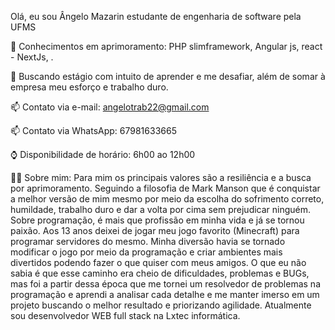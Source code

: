Olá, eu sou Ângelo Mazarin estudante de engenharia de software pela UFMS

🌱 Conhecimentos em aprimoramento: PHP slimframework, Angular js, react - NextJs, .

🤔 Buscando estágio com intuito de aprender e me desafiar, além de somar à empresa meu esforço e trabalho duro.

📫 Contato via e-mail: angelotrab22@gmail.com

📫 Contato via WhatsApp: 67981633665

⌚ Disponibilidade de horário: 6h00 ao 12h00

🐱‍👤 Sobre mim: Para mim os principais valores são a resiliência e a busca por aprimoramento. Seguindo a filosofia de Mark Manson que é conquistar a melhor versão de mim mesmo por meio da escolha do sofrimento correto, humildade, trabalho duro e dar a volta por cima sem prejudicar ninguém. Sobre programação, é mais que profissão em minha vida e já se tornou paixão. Aos 13 anos deixei de jogar meu jogo favorito (Minecraft) para programar servidores do mesmo. Minha diversão havia se tornado modificar o jogo por meio da programação e criar ambientes mais divertidos podendo fazer o que quiser com meus amigos. O que eu não sabia é que esse caminho era cheio de dificuldades, problemas e BUGs, mas foi a partir dessa época que me tornei um resolvedor de problemas na programação e aprendi a analisar cada detalhe e me manter imerso em um projeto buscando o melhor resultado e priorizando agilidade. Atualmente sou desenvolvedor WEB full stack na Lxtec informática.

